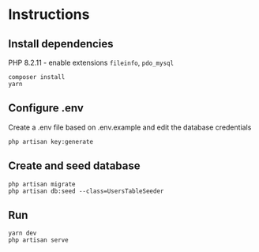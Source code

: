 # Instructions
## Install dependencies
PHP 8.2.11 - enable extensions `fileinfo`, `pdo_mysql`
```
composer install
yarn
```
## Configure .env
Create a .env file based on .env.example and edit the database credentials
```
php artisan key:generate
```
## Create and seed database
```
php artisan migrate
php artisan db:seed --class=UsersTableSeeder
```
## Run
```
yarn dev
php artisan serve
```